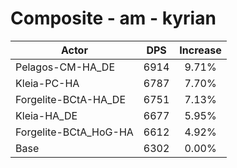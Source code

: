 # Composite - am - kyrian
| Actor | DPS | Increase |
|---|:---:|:---:|
|Pelagos-CM-HA_DE|6914|9.71%|
|Kleia-PC-HA|6787|7.70%|
|Forgelite-BCtA-HA_DE|6751|7.13%|
|Kleia-HA_DE|6677|5.95%|
|Forgelite-BCtA_HoG-HA|6612|4.92%|
|Base|6302|0.00%|
